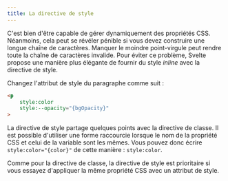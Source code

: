 ```yaml
---
title: La directive de style
---
```


C'est bien d'être capable de gérer dynamiquement des propriétés CSS. Néanmoins, cela peut se révéler pénible si vous devez construire une longue chaîne de caractères. Manquer le moindre point-virgule peut rendre toute la chaîne de caractères invalide. Pour éviter ce problème, Svelte propose une manière plus élégante de fournir du style <span class="vo">_inline_</span> avec la directive de style.

Changez l'attribut de style du paragraphe comme suit :

```html
<p
	style:color
	style:--opacity="{bgOpacity}"
>
```

La directive de style partage quelques points avec la directive de classe. Il est possible d'utiliser une forme raccourcie lorsque le nom de la propriété CSS et celui de la variable sont les mêmes. Vous pouvez donc écrire `style:color="{color}"` de cette manière : `style:color`.

Comme pour la directive de classe, la directive de style est prioritaire si vous essayez d'appliquer la même propriété CSS avec un attribut de style.
